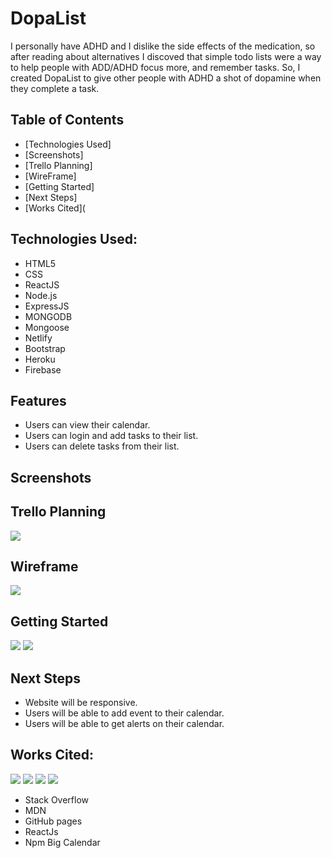 # DopaList
I personally have ADHD and I dislike the side effects of the medication, so after reading about alternatives I discoved that simple todo lists were a way to help people with ADD/ADHD focus more, and remember tasks.  So, I created DopaList to give other people with ADHD a shot of dopamine when they complete a task.

## Table of Contents
* [Technologies Used]
* [Screenshots]
* [Trello Planning]
* [WireFrame]
* [Getting Started]
* [Next Steps]
* [Works Cited](


## Technologies Used:
* HTML5
* CSS
* ReactJS
* Node.js
* ExpressJS
* MONGODB
* Mongoose
* Netlify
* Bootstrap
* Heroku
* Firebase

## Features
* Users can view their calendar.
* Users can login and add tasks to their list.
* Users can delete tasks from their list.

## Screenshots

## Trello Planning
![](https://trello.com/invite/b/PDt4eEXQ/b09b9ee7ee394efdf9cf4a219f7ce33c/project3)
## Wireframe
![](https://file%2B.vscode-resource.vscode-cdn.net/Users/mj/Desktop/Screen%20Shot%202022-10-07%20at%205.33.55%20AM.png?version%3D1665135587628)

## Getting Started
![](https://main--kaleidoscopic-longma-f15005.netlify.app/)
![](https://dopa-list.herokuapp.com/)

## Next Steps
* Website will be responsive.
* Users will be able to add event to their calendar.
* Users will be able to get alerts on their calendar.

## Works Cited:
![](https://firebase.google.com/docs/web/setup?authuser=0)
![](https://jasonwatmore.com/post/2022/06/22/react-access-environment-variables-from-dotenv-env)
![](https://www.anycodings.com/1questions/2495991/use-multiple-components-on-one-react-page)
![](https://www.npmjs.com/package/react-calendar)
* Stack Overflow
* MDN
* GitHub pages
* ReactJs
* Npm Big Calendar
